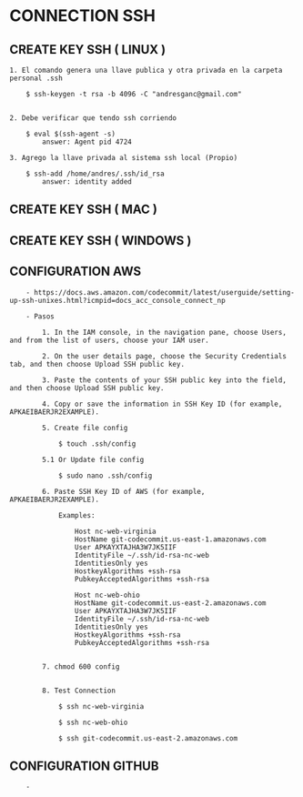 
# CONNECTION SSH


## CREATE KEY SSH ( LINUX )

    1. El comando genera una llave publica y otra privada en la carpeta personal .ssh

        $ ssh-keygen -t rsa -b 4096 -C "andresganc@gmail.com"


    2. Debe verificar que tendo ssh corriendo

        $ eval $(ssh-agent -s)
            answer: Agent pid 4724

    3. Agrego la llave privada al sistema ssh local (Propio)

        $ ssh-add /home/andres/.ssh/id_rsa
            answer: identity added


## CREATE KEY SSH ( MAC )


## CREATE KEY SSH ( WINDOWS )


## CONFIGURATION AWS

        - https://docs.aws.amazon.com/codecommit/latest/userguide/setting-up-ssh-unixes.html?icmpid=docs_acc_console_connect_np

        - Pasos

            1. In the IAM console, in the navigation pane, choose Users, and from the list of users, choose your IAM user.

            2. On the user details page, choose the Security Credentials tab, and then choose Upload SSH public key.

            3. Paste the contents of your SSH public key into the field, and then choose Upload SSH public key.

            4. Copy or save the information in SSH Key ID (for example, APKAEIBAERJR2EXAMPLE).

            5. Create file config

                $ touch .ssh/config

            5.1 Or Update file config

                $ sudo nano .ssh/config

            6. Paste SSH Key ID of AWS (for example, APKAEIBAERJR2EXAMPLE).

                Examples:

                    Host nc-web-virginia
                    HostName git-codecommit.us-east-1.amazonaws.com
                    User APKAYXTAJHA3W7JK5IIF
                    IdentityFile ~/.ssh/id-rsa-nc-web
                    IdentitiesOnly yes
                    HostkeyAlgorithms +ssh-rsa
                    PubkeyAcceptedAlgorithms +ssh-rsa

                    Host nc-web-ohio
                    HostName git-codecommit.us-east-2.amazonaws.com
                    User APKAYXTAJHA3W7JK5IIF
                    IdentityFile ~/.ssh/id-rsa-nc-web
                    IdentitiesOnly yes
                    HostkeyAlgorithms +ssh-rsa
                    PubkeyAcceptedAlgorithms +ssh-rsa

            
            7. chmod 600 config


            8. Test Connection

                $ ssh nc-web-virginia

                $ ssh nc-web-ohio

                $ ssh git-codecommit.us-east-2.amazonaws.com




## CONFIGURATION GITHUB

        - 

